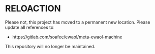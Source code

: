# RELOACTION

Please not, this project has moved to a permanent new location.  Please update all references to:

- https://gitlab.com/soafee/ewaol/meta-ewaol-machine

This repository will no longer be maintained.
